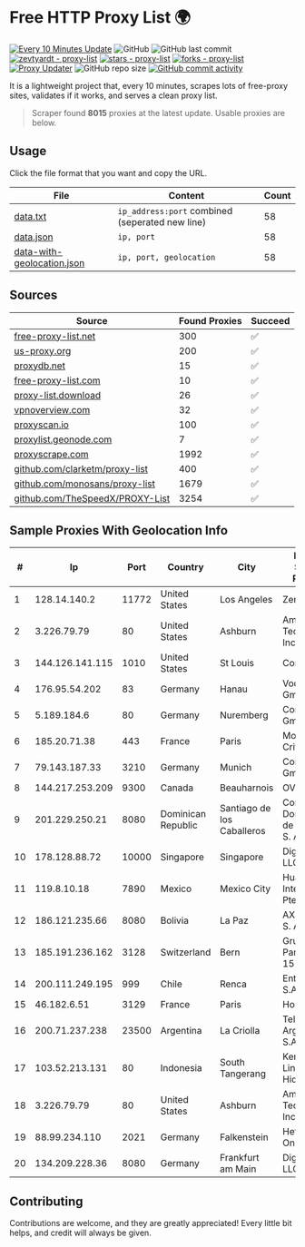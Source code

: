 
# Free HTTP Proxy List 🌍

[![Every 10 Minutes Update](https://github.com/mertguvencli/http-proxy-list/actions/workflows/main.yml/badge.svg?branch=main)](https://github.com/mertguvencli/http-proxy-list/actions/workflows/main.yml)
![GitHub](https://img.shields.io/github/license/mertguvencli/http-proxy-list)
![GitHub last commit](https://img.shields.io/github/last-commit/mertguvencli/http-proxy-list)
[![zevtyardt - proxy-list](https://img.shields.io/static/v1?label=zevtyardt&message=proxy-list&color=blue&logo=github)](https://github.com/zevtyardt/proxy-list "Go to GitHub repo")
[![stars - proxy-list](https://img.shields.io/github/stars/zevtyardt/proxy-list?style=social)](https://github.com/zevtyardt/proxy-list)
[![forks - proxy-list](https://img.shields.io/github/forks/zevtyardt/proxy-list?style=social)](https://github.com/zevtyardt/proxy-list)
[![Proxy Updater](https://github.com/zevtyardt/proxy-list/workflows/Proxy%20Updater/badge.svg)](https://github.com/zevtyardt/proxy-list/actions?query=workflow:"Proxy+Updater")
![GitHub repo size](https://img.shields.io/github/repo-size/zevtyardt/proxy-list)
[![GitHub commit activity](https://img.shields.io/github/commit-activity/m/zevtyardt/proxy-list?logo=commits)](https://github.com/zevtyardt/proxy-list/commits/main)

It is a lightweight project that, every 10 minutes, scrapes lots of free-proxy sites, validates if it works, and serves a clean proxy list.

> Scraper found **8015** proxies at the latest update. Usable proxies are below.

## Usage

Click the file format that you want and copy the URL.

|File|Content|Count|
|----|-------|-----|
|[data.txt](https://raw.githubusercontent.com/mertguvencli/http-proxy-list/main/proxy-list/data.txt)|`ip_address:port` combined (seperated new line)|58|
|[data.json](https://raw.githubusercontent.com/mertguvencli/http-proxy-list/main/proxy-list/data.json)|`ip, port`|58|
|[data-with-geolocation.json](https://raw.githubusercontent.com/mertguvencli/http-proxy-list/main/proxy-list/data-with-geolocation.json)|`ip, port, geolocation`|58|

## Sources

|Source|Found Proxies|Succeed|
|------|-------------|-------|
|[free-proxy-list.net](https://free-proxy-list.net)|300|✅|
|[us-proxy.org](https://www.us-proxy.org)|200|✅|
|[proxydb.net](http://proxydb.net)|15|✅|
|[free-proxy-list.com](https://free-proxy-list.com/?page=&port=&type%5B%5D=http&type%5B%5D=https&up_time=0&search=Search)|10|✅|
|[proxy-list.download](https://www.proxy-list.download/HTTP)|26|✅|
|[vpnoverview.com](https://vpnoverview.com/privacy/anonymous-browsing/free-proxy-servers)|32|✅|
|[proxyscan.io](https://www.proxyscan.io)|100|✅|
|[proxylist.geonode.com](https://proxylist.geonode.com/api/proxy-list?limit=300&page=1&sort_by=lastChecked&sort_type=desc&protocols=http,https)|7|✅|
|[proxyscrape.com](https://api.proxyscrape.com/v2/?request=displayproxies&protocol=http&timeout=10000&country=all&ssl=all&anonymity=all)|1992|✅|
|[github.com/clarketm/proxy-list](https://raw.githubusercontent.com/clarketm/proxy-list/master/proxy-list-raw.txt)|400|✅|
|[github.com/monosans/proxy-list](https://raw.githubusercontent.com/monosans/proxy-list/main/proxies/http.txt)|1679|✅|
|[github.com/TheSpeedX/PROXY-List](https://raw.githubusercontent.com/TheSpeedX/PROXY-List/master/http.txt)|3254|✅|


## Sample Proxies With Geolocation Info

|#|Ip|Port|Country|City|Internet Service Provider|
|-|--|----|-------|----|-------------------------|
|1|128.14.140.2|11772|United States|Los Angeles|Zenlayer Inc|
|2|3.226.79.79|80|United States|Ashburn|Amazon Technologies Inc.|
|3|144.126.141.115|1010|United States|St Louis|Contabo Inc.|
|4|176.95.54.202|83|Germany|Hanau|Vodafone GmbH|
|5|5.189.184.6|80|Germany|Nuremberg|Contabo GmbH|
|6|185.20.71.38|443|France|Paris|Mod Mission Critical LLC|
|7|79.143.187.33|3210|Germany|Munich|Contabo GmbH|
|8|144.217.253.209|9300|Canada|Beauharnois|OVH SAS|
|9|201.229.250.21|8080|Dominican Republic|Santiago de los Caballeros|Compañía Dominicana de Teléfonos S. A.|
|10|178.128.88.72|10000|Singapore|Singapore|DigitalOcean, LLC|
|11|119.8.10.18|7890|Mexico|Mexico City|Huawei International Pte. LTD|
|12|186.121.235.66|8080|Bolivia|La Paz|AXS Bolivia S. A.|
|13|185.191.236.162|3128|Switzerland|Bern|Grupo Panaglobal 15 S.A|
|14|200.111.249.195|999|Chile|Renca|Entel Chile S.A.|
|15|46.182.6.51|3129|France|Paris|Hosteur SAS|
|16|200.71.237.238|23500|Argentina|La Criolla|Telecom Argentina S.A.|
|17|103.52.213.131|80|Indonesia|South Tangerang|Kementerian Lingkungan Hidup|
|18|3.226.79.79|80|United States|Ashburn|Amazon Technologies Inc.|
|19|88.99.234.110|2021|Germany|Falkenstein|Hetzner Online GmbH|
|20|134.209.228.36|8080|Germany|Frankfurt am Main|DigitalOcean, LLC|



## Contributing

Contributions are welcome, and they are greatly appreciated! Every
little bit helps, and credit will always be given.


